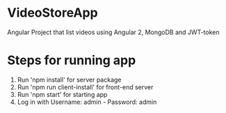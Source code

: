 # VideoStoreApp
Angular Project that list videos using Angular 2, MongoDB and JWT-token

# Steps for running app
1. Run 'npm install' for server package
2. Run 'npm run client-install' for front-end server
3. Run 'npm start' for starting app 
4. Log in with Username: admin - Password: admin

